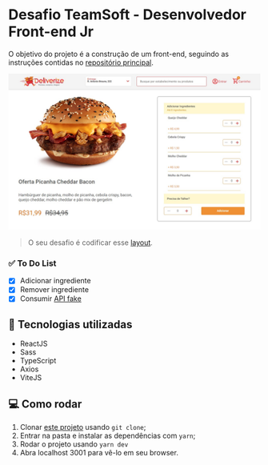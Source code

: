 # Desafio TeamSoft - Desenvolvedor Front-end Jr
O objetivo do projeto é a construção de um front-end, seguindo as instruções contidas no [repositório principal](https://github.com/Teamsoftbr/join-frontend).

<img src="./src/assets/Screenshot_1.jpg" alt="print resultado final">

> O seu desafio é codificar esse [layout](https://www.figma.com/file/1RWDOOFeh5836Y4KruOl5w/FrontEnd?node-id=0%3A1).

### ✅ To Do List

- [x] Adicionar ingrediente
- [x] Remover ingrediente
- [x] Consumir [API fake](https://6077803e1ed0ae0017d6aea4.mockapi.io/test-frontend/products)

## 🚀 Tecnologias utilizadas
- ReactJS
- Sass
- TypeScript
- Axios
- ViteJS

## 💻 Como rodar

1. Clonar [este projeto](https://github.com/lineavelino/desafio-teamsoft) usando `git clone`;
2. Entrar na pasta e instalar as dependências com `yarn`;
3. Rodar o projeto usando `yarn dev`
4. Abra localhost 3001 para vê-lo em seu browser.
